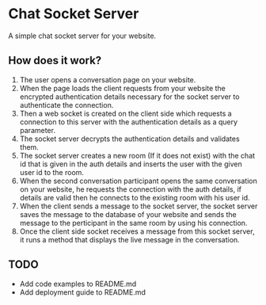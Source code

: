 # Chat Socket Server

A simple chat socket server for your website.

## How does it work?

1. The user opens a conversation page on your website.
2. When the page loads the client requests from your website the encrypted authentication details necessary for the socket server to authenticate the connection.
3. Then a web socket is created on the client side which requests a connection to this server with the authentication details as a query parameter.
4. The socket server decrypts the authentication details and validates them.
5. The socket server creates a new room (If it does not exist) with the chat id that is given in the auth details and inserts the user with the given user id to the room.
6. When the second conversation participant opens the same conversation on your website, he requests the connection with the auth details, if details are valid then he connects to the existing room with his user id.
7. When the client sends a message to the socket server, the socket server saves the message to the database of your website and sends the message to the perticipant in the same room by using his connection.
8. Once the client side socket receives a message from this socket server, it runs a method that displays the live message in the conversation.

## TODO

* Add code examples to README.md
* Add deployment guide to README.md
